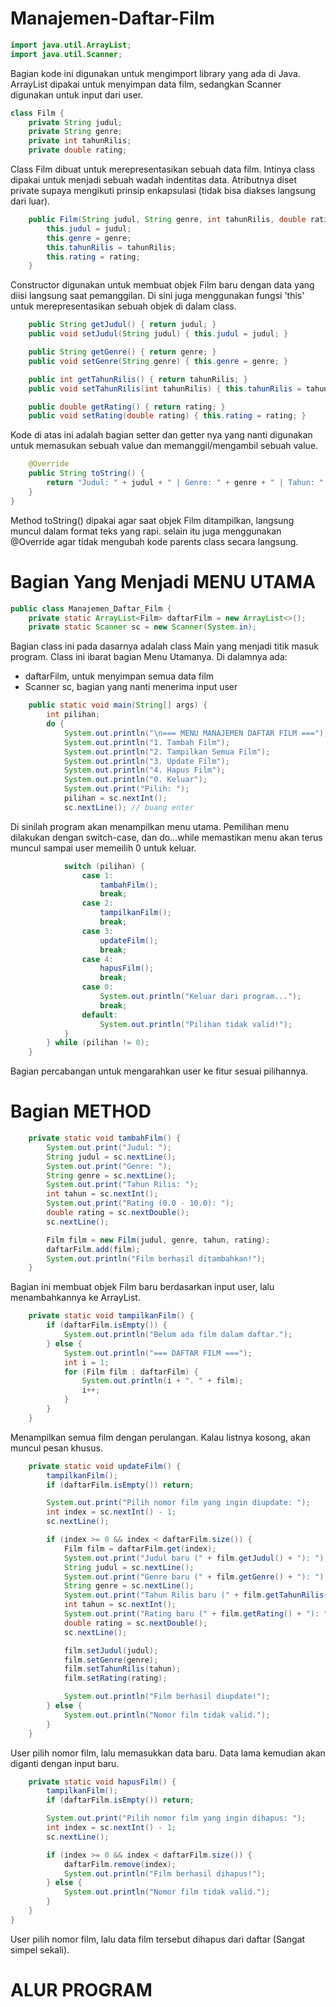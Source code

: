 # Manajemen-Daftar-Film

``` java
import java.util.ArrayList;
import java.util.Scanner;
```
Bagian kode ini digunakan untuk mengimport library yang ada di Java. ArrayList dipakai untuk menyimpan data film, sedangkan Scanner digunakan untuk input dari user. 

``` java
class Film {
    private String judul;
    private String genre;
    private int tahunRilis;
    private double rating;
```
Class Film dibuat untuk merepresentasikan sebuah data film. Intinya class dipakai untuk menjadi sebuah wadah indentitas data. Atributnya diset private supaya mengikuti prinsip enkapsulasi (tidak bisa diakses langsung dari luar).

``` java
    public Film(String judul, String genre, int tahunRilis, double rating) {
        this.judul = judul;
        this.genre = genre;
        this.tahunRilis = tahunRilis;
        this.rating = rating;
    }
```
Constructor digunakan untuk membuat objek Film baru dengan data yang diisi langsung saat pemanggilan. Di sini juga menggunakan fungsi 'this' untuk merepresentasikan sebuah objek di dalam class.

``` java
    public String getJudul() { return judul; }
    public void setJudul(String judul) { this.judul = judul; }

    public String getGenre() { return genre; }
    public void setGenre(String genre) { this.genre = genre; }

    public int getTahunRilis() { return tahunRilis; }
    public void setTahunRilis(int tahunRilis) { this.tahunRilis = tahunRilis; }

    public double getRating() { return rating; }
    public void setRating(double rating) { this.rating = rating; }

```
Kode di atas ini adalah bagian setter dan getter nya yang nanti digunakan untuk memasukan sebuah value dan memanggil/mengambil sebuah value.

``` java
    @Override
    public String toString() {
        return "Judul: " + judul + " | Genre: " + genre + " | Tahun: " + tahunRilis + " | Rating: " + rating;
    }
}

```
Method toString() dipakai agar saat objek Film ditampilkan, langsung muncul dalam format teks yang rapi. selain itu juga menggunakan @Override agar tidak mengubah kode parents class secara langsung.

# Bagian Yang Menjadi MENU UTAMA
``` java
public class Manajemen_Daftar_Film {
    private static ArrayList<Film> daftarFilm = new ArrayList<>();
    private static Scanner sc = new Scanner(System.in);

```
Bagian class ini pada dasarnya adalah class Main yang menjadi titik masuk program. Class ini ibarat bagian Menu Utamanya. Di dalamnya ada:
* daftarFilm, untuk menyimpan semua data film
* Scanner sc, bagian yang nanti menerima input user

``` java
    public static void main(String[] args) {
        int pilihan;
        do {
            System.out.println("\n=== MENU MANAJEMEN DAFTAR FILM ===");
            System.out.println("1. Tambah Film");
            System.out.println("2. Tampilkan Semua Film");
            System.out.println("3. Update Film");
            System.out.println("4. Hapus Film");
            System.out.println("0. Keluar");
            System.out.print("Pilih: ");
            pilihan = sc.nextInt();
            sc.nextLine(); // buang enter

```
Di sinilah program akan menampilkan menu utama. Pemilihan menu dilakukan dengan switch-case, dan do…while memastikan menu akan terus muncul sampai user memeilih 0 untuk keluar.

``` java
            switch (pilihan) {
                case 1:
                    tambahFilm();
                    break;
                case 2:
                    tampilkanFilm();
                    break;
                case 3:
                    updateFilm();
                    break;
                case 4:
                    hapusFilm();
                    break;
                case 0:
                    System.out.println("Keluar dari program...");
                    break;
                default:
                    System.out.println("Pilihan tidak valid!");
            }
        } while (pilihan != 0);
    }

```
Bagian percabangan untuk mengarahkan user ke fitur sesuai pilihannya.

# Bagian METHOD
``` java
    private static void tambahFilm() {
        System.out.print("Judul: ");
        String judul = sc.nextLine();
        System.out.print("Genre: ");
        String genre = sc.nextLine();
        System.out.print("Tahun Rilis: ");
        int tahun = sc.nextInt();
        System.out.print("Rating (0.0 - 10.0): ");
        double rating = sc.nextDouble();
        sc.nextLine();

        Film film = new Film(judul, genre, tahun, rating);
        daftarFilm.add(film);
        System.out.println("Film berhasil ditambahkan!");
    }

```
Bagian ini membuat objek Film baru berdasarkan input user, lalu menambahkannya ke ArrayList.

``` java
    private static void tampilkanFilm() {
        if (daftarFilm.isEmpty()) {
            System.out.println("Belum ada film dalam daftar.");
        } else {
            System.out.println("=== DAFTAR FILM ===");
            int i = 1;
            for (Film film : daftarFilm) {
                System.out.println(i + ". " + film);
                i++;
            }
        }
    }
```
Menampilkan semua film dengan perulangan. Kalau listnya kosong, akan muncul pesan khusus.

``` java
    private static void updateFilm() {
        tampilkanFilm();
        if (daftarFilm.isEmpty()) return;

        System.out.print("Pilih nomor film yang ingin diupdate: ");
        int index = sc.nextInt() - 1;
        sc.nextLine();

        if (index >= 0 && index < daftarFilm.size()) {
            Film film = daftarFilm.get(index);
            System.out.print("Judul baru (" + film.getJudul() + "): ");
            String judul = sc.nextLine();
            System.out.print("Genre baru (" + film.getGenre() + "): ");
            String genre = sc.nextLine();
            System.out.print("Tahun Rilis baru (" + film.getTahunRilis() + "): ");
            int tahun = sc.nextInt();
            System.out.print("Rating baru (" + film.getRating() + "): ");
            double rating = sc.nextDouble();
            sc.nextLine();

            film.setJudul(judul);
            film.setGenre(genre);
            film.setTahunRilis(tahun);
            film.setRating(rating);

            System.out.println("Film berhasil diupdate!");
        } else {
            System.out.println("Nomor film tidak valid.");
        }
    }

```
User pilih nomor film, lalu memasukkan data baru. Data lama kemudian akan diganti dengan input baru.

``` java
    private static void hapusFilm() {
        tampilkanFilm();
        if (daftarFilm.isEmpty()) return;

        System.out.print("Pilih nomor film yang ingin dihapus: ");
        int index = sc.nextInt() - 1;
        sc.nextLine();

        if (index >= 0 && index < daftarFilm.size()) {
            daftarFilm.remove(index);
            System.out.println("Film berhasil dihapus!");
        } else {
            System.out.println("Nomor film tidak valid.");
        }
    }
}
```
User pilih nomor film, lalu data film tersebut dihapus dari daftar (Sangat simpel sekali).

# ALUR PROGRAM

